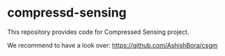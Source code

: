 # compressd-sensing

This repository provides code for Compressed Sensing project. 

We recommend to have a look over:
https://github.com/AshishBora/csgm
